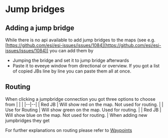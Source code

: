 
# Jump bridges

## Adding a jump bridge
While there is no api available to add jump bridges to the maps  (see e.g. [https://github.com/esi/esi-issues/issues/1084](https://github.com/esi/esi-issues/issues/1084)) you can add them by 

 - Jumping the bridge and set it to jump bridge afterwards
 - Paste it to eveeye window from directional or overview. If you got a list of copied JBs line by line you can paste them all at once.

## Routing
When clicking a jumpbridge connection you got three options to choose from
|  |  |
|--|--|
| Red JB | Will show red on the map. Not used for routing. |
| Use for Routing | Will show green on the map. Used for routing. |
| Red JB | Will show blue on the map. Not used for routing. |
When adding new jumpbridges they get 

For further explanations on routing please refer to [Waypoints](https://eveeye.readthedocs.io/en/latest/sync/waypoints)

<!--stackedit_data:
eyJoaXN0b3J5IjpbMTg2MjE4NTI4MCwyMDExNDQzNTExLC0xNz
UxNDYwMTMyXX0=
-->